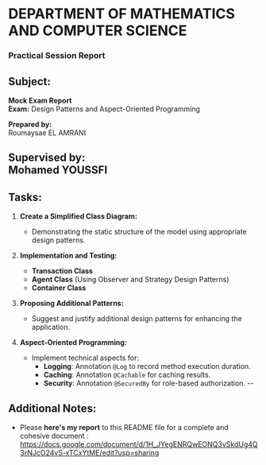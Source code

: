 # DEPARTMENT OF MATHEMATICS AND COMPUTER SCIENCE  
### Practical Session Report  
## **Subject:**  
**Mock Exam Report**  
**Exam:** Design Patterns and Aspect-Oriented Programming  

**Prepared by:**  
Roumaysae EL AMRANI  

**Supervised by:**  
Mohamed YOUSSFI  
---

## **Tasks:**
1. **Create a Simplified Class Diagram:**  
   - Demonstrating the static structure of the model using appropriate design patterns.

2. **Implementation and Testing:**  
   - **Transaction Class**  
   - **Agent Class** (Using Observer and Strategy Design Patterns)  
   - **Container Class**

3. **Proposing Additional Patterns:**  
   - Suggest and justify additional design patterns for enhancing the application.

4. **Aspect-Oriented Programming:**  
   - Implement technical aspects for:
     - **Logging**: Annotation `@Log` to record method execution duration.
     - **Caching**: Annotation `@Cachable` for caching results.
     - **Security**: Annotation `@SecuredBy` for role-based authorization.
--

## **Additional Notes:**  
- Please **here's my report**  to this README file for a complete and cohesive document :
https://docs.google.com/document/d/1H_JYegENRQwEONQ3vSkdUg4Q3rNJcO24vS-xTCxYtME/edit?usp=sharing 

